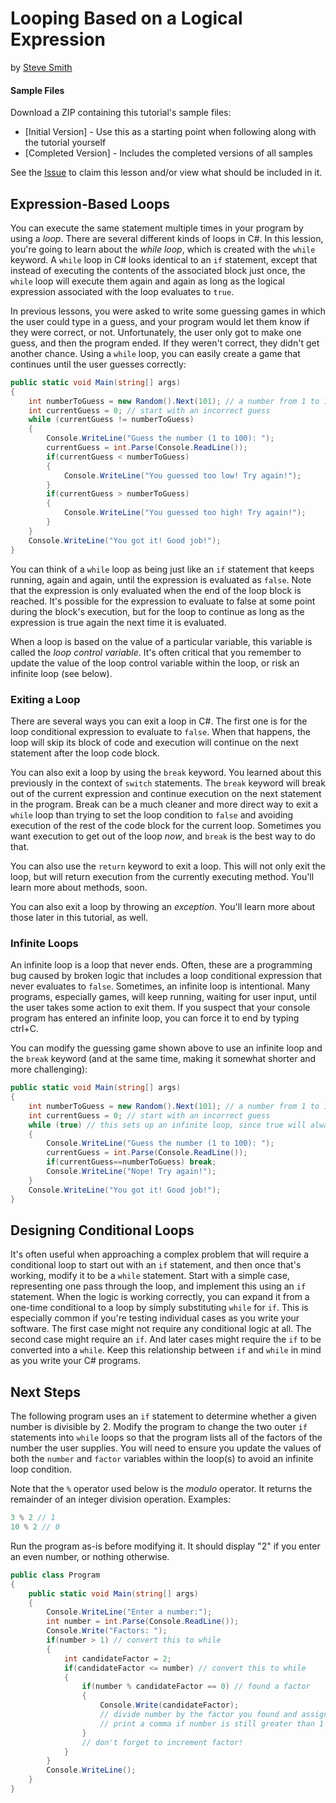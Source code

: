 # Looping Based on a Logical Expression
by [Steve Smith](http://deviq.com/me/steve-smith)

#### Sample Files
Download a ZIP containing this tutorial's sample files:
- [Initial Version] - Use this as a starting point when following along with the tutorial yourself
- [Completed Version] - Includes the completed versions of all samples

See the [Issue](https://github.com/dotnet/training-tutorials/issues/6) to claim this lesson and/or view what should be included in it.

## Expression-Based Loops

You can execute the same statement multiple times in your program by using a *loop*. There are several different kinds of loops in C#. In this lession, you're going to learn about the *while loop*, which is created with the ``while`` keyword. A ``while`` loop in C# looks identical to an ``if`` statement, except that instead of executing the contents of the associated block just once, the ``while`` loop will execute them again and again as long as the logical expression associated with the loop evaluates to ``true``.

In previous lessons, you were asked to write some guessing games in which the user could type in a guess, and your program would let them know if they were correct, or not. Unfortunately, the user only got to make one guess, and then the program ended. If they weren't correct, they didn't get another chance. Using a ``while`` loop, you can easily create a game that continues until the user guesses correctly:

```c#
public static void Main(string[] args)
{
    int numberToGuess = new Random().Next(101); // a number from 1 to 100
    int currentGuess = 0; // start with an incorrect guess
    while (currentGuess != numberToGuess)
    {
        Console.WriteLine("Guess the number (1 to 100): ");
        currentGuess = int.Parse(Console.ReadLine());
        if(currentGuess < numberToGuess)
        {
            Console.WriteLine("You guessed too low! Try again!");
        }
        if(currentGuess > numberToGuess)
        {
            Console.WriteLine("You guessed too high! Try again!");
        }
    }
    Console.WriteLine("You got it! Good job!");
}
```

You can think of a ``while`` loop as being just like an ``if`` statement that keeps running, again and again, until the expression is evaluated as ``false``. Note that the expression is only evaluated when the end of the loop block is reached. It's possible for the expression to evaluate to false at some point during the block's execution, but for the loop to continue as long as the expression is true again the next time it is evaluated.

When a loop is based on the value of a particular variable, this variable is called the *loop control variable*. It's often critical that you remember to update the value of the loop control variable within the loop, or risk an infinite loop (see below).

### Exiting a Loop

There are several ways you can exit a loop in C#. The first one is for the loop conditional expression to evaluate to ``false``. When that happens, the loop will skip its block of code and execution will continue on the next statement after the loop code block.

You can also exit a loop by using the ``break`` keyword. You learned about this previously in the context of ``switch`` statements. The ``break`` keyword will break out of the current expression and continue execution on the next statement in the program. Break can be a much cleaner and more direct way to exit a ``while`` loop than trying to set the loop condition to ``false`` and avoiding execution of the rest of the code block for the current loop. Sometimes you want execution to get out of the loop *now*, and ``break`` is the best way to do that.

You can also use the ``return`` keyword to exit a loop. This will not only exit the loop, but will return execution from the currently executing method. You'll learn more about methods, soon.

You can also exit a loop by throwing an *exception*. You'll learn more about those later in this tutorial, as well.

### Infinite Loops

An infinite loop is a loop that never ends. Often, these are a programming bug caused by broken logic that includes a loop conditional expression that never evaluates to ``false``. Sometimes, an infinite loop is intentional. Many programs, especially games, will keep running, waiting for user input, until the user takes some action to exit them. If you suspect that your console program has entered an infinite loop, you can force it to end by typing ctrl+C.

You can modify the guessing game shown above to use an infinite loop and the ``break`` keyword (and at the same time, making it somewhat shorter and more challenging):

```c#
public static void Main(string[] args)
{
    int numberToGuess = new Random().Next(101); // a number from 1 to 100
    int currentGuess = 0; // start with an incorrect guess
    while (true) // this sets up an infinite loop, since true will always evaluate to true
    {
        Console.WriteLine("Guess the number (1 to 100): ");
        currentGuess = int.Parse(Console.ReadLine());
        if(currentGuess==numberToGuess) break;
        Console.WriteLine("Nope! Try again!");
    }
    Console.WriteLine("You got it! Good job!");
}
```

## Designing Conditional Loops

It's often useful when approaching a complex problem that will require a conditional loop to start out with an ``if`` statement, and then once that's working, modify it to be a ``while`` statement. Start with a simple case, representing one pass through the loop, and implement this using an ``if`` statement. When the logic is working correctly, you can expand it from a one-time conditional to a loop by simply substituting ``while`` for ``if``. This is especially common if you're testing individual cases as you write your software. The first case might not require any conditional logic at all. The second case might require an ``if``. And later cases might require the ``if`` to be converted into a ``while``. Keep this relationship between ``if`` and ``while`` in mind as you write your C# programs.

## Next Steps

The following program uses an ``if`` statement to determine whether a given number is divisible by 2. Modify the program to change the two outer ``if`` statements into ``while`` loops so that the program lists all of the factors of the number the user supplies. You will need to ensure you update the values of both the ``number`` and ``factor`` variables within the loop(s) to avoid an infinite loop condition.

Note that the ``%`` operator used below is the *modulo* operator. It returns the remainder of an integer division operation. Examples: 

```c#
3 % 2 // 1
10 % 2 // 0
```

Run the program as-is before modifying it. It should display "2" if you enter an even number, or nothing otherwise. 

```c#
public class Program
{
    public static void Main(string[] args)
    {
        Console.WriteLine("Enter a number:");
        int number = int.Parse(Console.ReadLine());
        Console.Write("Factors: ");
        if(number > 1) // convert this to while
        {
            int candidateFactor = 2;
            if(candidateFactor <= number) // convert this to while
            {
                if(number % candidateFactor == 0) // found a factor
                {
                    Console.Write(candidateFactor);
                    // divide number by the factor you found and assign this back to number
                    // print a comma if number is still greater than 1
                }
                // don't forget to increment factor!
            }
        }
        Console.WriteLine();
    }
}
``` 